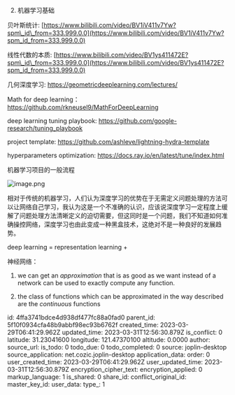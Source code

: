 2. 机器学习基础

贝叶斯统计: [https://www.bilibili.com/video/BV1iV411v7Yw?spm\_id\_from=333.999.0.0](https://www.bilibili.com/video/BV1iV411v7Yw?spm_id_from=333.999.0.0)

线性代数的本质: [https://www.bilibili.com/video/BV1ys411472E?spm\_id\_from=333.999.0.0](https://www.bilibili.com/video/BV1ys411472E?spm_id_from=333.999.0.0)

几何深度学习: https://geometricdeeplearning.com/lectures/

Math for deep learning：https://github.com/rkneusel9/MathForDeepLearning

deep learning tuning playbook: https://github.com/google-research/tuning_playbook

project template: https://github.com/ashleve/lightning-hydra-template

hyperparameters optimization: https://docs.ray.io/en/latest/tune/index.html

机器学习项目的一般流程

![image.png](:/4b6059edcc8342caadbd093e8293afe9)

相对于传统的机器学习，人们认为深度学习的优势在于无需定义问题处理的方法可以让网络自己学习，我认为这是一个不准确的认识，应该说深度学习一定程度上缓解了问题处理方法清晰定义的迫切需要，但这同时是一个问题，我们不知道如何准确操控网络，深度学习也由此变成一种黑盒技术，这绝对不是一种良好的发展趋势。

deep learning = representation learning +

神经网络：

1.  we can get an *approximation* that is as good as we want instead of a network can be used to exactly compute any function.
    
2.  the class of functions which can be approximated in the way described are the *continuous* functions

id: 4ffa3741bdce4d938df477fc88a0fad0
parent_id: 5f10f0934cfa48b9abbf98ec93b6762f
created_time: 2023-03-29T06:41:29.962Z
updated_time: 2023-03-31T12:56:30.879Z
is_conflict: 0
latitude: 31.23041600
longitude: 121.47370100
altitude: 0.0000
author: 
source_url: 
is_todo: 0
todo_due: 0
todo_completed: 0
source: joplin-desktop
source_application: net.cozic.joplin-desktop
application_data: 
order: 0
user_created_time: 2023-03-29T06:41:29.962Z
user_updated_time: 2023-03-31T12:56:30.879Z
encryption_cipher_text: 
encryption_applied: 0
markup_language: 1
is_shared: 0
share_id: 
conflict_original_id: 
master_key_id: 
user_data: 
type_: 1
